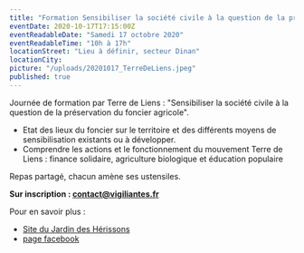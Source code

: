 ```yaml
---
title: "Formation Sensibiliser la société civile à la question de la préservation du foncier agricole, par Terre de Liens"
eventDate: 2020-10-17T17:15:00Z
eventReadableDate: "Samedi 17 octobre 2020"
eventReadableTime: "10h à 17h"
locationStreet: "Lieu à définir, secteur Dinan"
locationCity: 
picture: "/uploads/20201017_TerreDeLiens.jpeg"
published: true
---
```


Journée de formation par Terre de Liens : "Sensibiliser la société civile à la question de la préservation du foncier agricole".

- Etat des lieux du foncier sur le territoire et des différents moyens de sensibilisation existants ou à développer.
- Comprendre les actions et le fonctionnement du mouvement Terre de Liens : finance solidaire, agriculture biologique et éducation populaire

<!--more-->
Repas partagé, chacun amène ses ustensiles.

**Sur inscription : [contact@vigiliantes.fr](mailto:contact@vigiliantes.fr)**


Pour en savoir plus :
- [Site du Jardin des Hérissons](https://jardindesherissons.wixsite.com/jardin-des-herissons)
- [page facebook](https://www.facebook.com/lejardindesherissons/)



